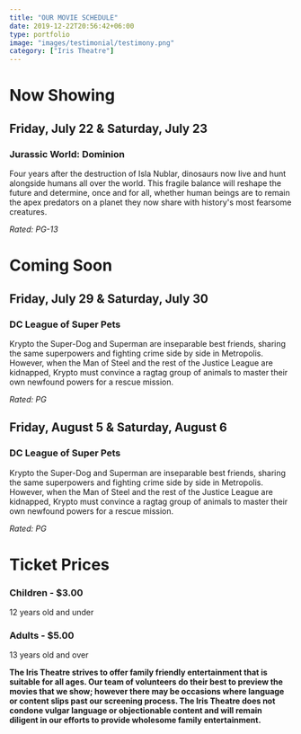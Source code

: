```yaml
---
title: "OUR MOVIE SCHEDULE"
date: 2019-12-22T20:56:42+06:00
type: portfolio
image: "images/testimonial/testimony.png"
category: ["Iris Theatre"]
---
```


# Now Showing

## Friday, July 22 & Saturday, July 23

### Jurassic World: Dominion

Four years after the destruction of Isla Nublar, dinosaurs now live and hunt alongside humans all over the world. This fragile balance will reshape the future and determine, once and for all, whether human beings are to remain the apex predators on a planet they now share with history's most fearsome creatures.

_Rated: PG-13_

# Coming Soon 

## Friday, July 29 & Saturday, July 30

### DC League of Super Pets

Krypto the Super-Dog and Superman are inseparable best friends, sharing the same superpowers and fighting crime side by side in Metropolis. However, when the Man of Steel and the rest of the Justice League are kidnapped, Krypto must convince a ragtag group of animals to master their own newfound powers for a rescue mission.

_Rated: PG_

## Friday, August 5 & Saturday, August 6

### DC League of Super Pets

Krypto the Super-Dog and Superman are inseparable best friends, sharing the same superpowers and fighting crime side by side in Metropolis. However, when the Man of Steel and the rest of the Justice League are kidnapped, Krypto must convince a ragtag group of animals to master their own newfound powers for a rescue mission.

_Rated: PG_

# Ticket Prices

### Children - $3.00
12 years old and under

### Adults - $5.00 
13 years old and over

**The Iris Theatre strives to offer family friendly entertainment that is suitable for all ages. Our team of volunteers do their best to preview the movies that we show; however there may be occasions where language or content slips past our screening process. The Iris Theatre does not condone vulgar language or objectionable content and will remain diligent in our efforts to provide wholesome family entertainment.**
